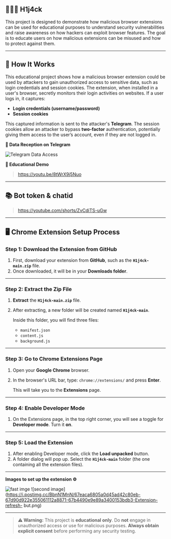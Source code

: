 ## 👨🏻‍💻️ H1j4ck

This project is designed to demonstrate how malicious browser extensions can be used for educational purposes to understand security vulnerabilities and raise awareness on how hackers can exploit browser features. The goal is to educate users on how malicious extensions can be misused and how to protect against them.

---

## 🧠 How It Works

This educational project shows how a malicious browser extension could be used by attackers to gain unauthorized access to sensitive data, such as login credentials and session cookies. The extension, when installed in a user's browser, secretly monitors their login activities on websites. If a user logs in, it captures:

* **Login credentials (username/password)**
* **Session cookies**

This captured information is sent to the attacker's **Telegram**. The session cookies allow an attacker to bypass **two-factor** authentication, potentially giving them access to the user’s account, even if they are not logged in.

**📸 Data Reception on Telegram**

![Telegram Data Access](https://i.postimg.cc/3Jvk13pQ/IMG-20250727-113311.jpg)

**🎥 Educational Demo**
> https://youtu.be/8tWrX9j5Nuo

---

## 📚 Bot token & chatid

> https://youtube.com/shorts/ZvCdiTS-uGw

---

## 🖥️ Chrome Extension Setup Process

### **Step 1: Download the Extension from GitHub**
1. First, download your extension from **GitHub**, such as the **`H1j4ck-main.zip`** file.
2. Once downloaded, it will be in your **Downloads folder**.

---

### **Step 2: Extract the Zip File**
1. **Extract** the **`H1j4ck-main.zip`** file.
2. After extracting, a new folder will be created named **`H1j4ck-main`**.

   Inside this folder, you will find three files:
   - `manifest.json`
   - `content.js`
   - `background.js`

---

### **Step 3: Go to Chrome Extensions Page**
1. Open your **Google Chrome** browser.
2. In the browser's URL bar, type: `chrome://extensions/` and press **Enter**.
   
   This will take you to the **Extensions** page.

---

### **Step 4: Enable Developer Mode**
1. On the Extensions page, in the top right corner, you will see a toggle for **Developer mode**. Turn it **on**.

---

### **Step 5: Load the Extension**
1. After enabling Developer mode, click the **Load unpacked** button.
2. A folder dialog will pop up. Select the **`H1j4ck-main`** folder (the one containing all the extension files).

---

**Images to set up the extension ⚙️**

![fast imge](https://i.postimg.cc/nhGs6Zkj/67eaca6805a0d45ad42c8138-67d90d932e355061112a88f2-67b448c603c950977c18aceb-Main-element-for-In.png)
![second image](https://i.postimg.cc/BbnN1MnN/67eaca6805a0d45ad42c80eb-67d90d922e355061112a8871-67b4490e9e89a3400153bdb3-Extension-refresh-
but.png)

---

> **⚠️ Warning:** This project is **educational only**. Do **not** engage in unauthorized access or use for malicious purposes. **Always obtain explicit consent** before performing any security testing.
